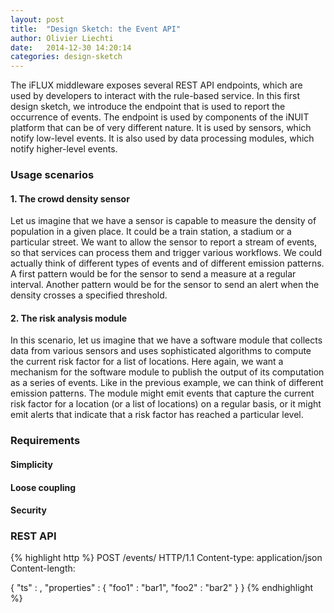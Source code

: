 ```yaml
---
layout: post
title:  "Design Sketch: the Event API"
author: Olivier Liechti
date:   2014-12-30 14:20:14
categories: design-sketch
---
```


The iFLUX middleware exposes several REST API endpoints, which are used by developers to interact with the rule-based service. In this first design sketch, we introduce the endpoint that is used to report the occurrence of events. The endpoint is used by components of the iNUIT platform that can be of very different nature. It is used by sensors, which notify low-level events. It is also used by data processing modules, which notify higher-level events.

### Usage scenarios

#### 1. The crowd density sensor

Let us imagine that we have a sensor is capable to measure the density of population in a given place. It could be a train station, a stadium or a particular street. We want to allow the sensor to report a stream of events, so that services can process them and trigger various workflows. We could actually think of different types of events and of different emission patterns. A first pattern would be for the sensor to send a measure at a regular interval. Another pattern would be for the sensor to send an alert when the density crosses a specified threshold.

#### 2. The risk analysis module

In this scenario, let us imagine that we have a software module that collects data from various sensors and uses sophisticated algorithms to compute the current risk factor for a list of locations. Here again, we want a mechanism for the software module to publish the output of its computation as a series of events. Like in the previous example, we can think of different emission patterns. The module might emit events that capture the current risk factor for a location (or a list of locations) on a regular basis, or it might emit alerts that indicate that a risk factor has reached a particular level.

### Requirements

#### Simplicity

#### Loose coupling

#### Security


### REST API

{% highlight http %}
POST /events/ HTTP/1.1
Content-type: application/json
Content-length:

{
  "ts" : ,
  "properties" : {
    "foo1" : "bar1",
    "foo2" : "bar2"
  }
}
{% endhighlight %}

